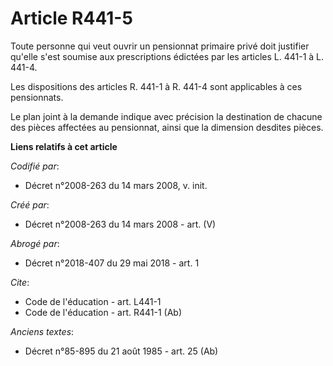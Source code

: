 # Article R441-5

Toute personne qui veut ouvrir un pensionnat primaire privé doit justifier qu'elle s'est soumise aux prescriptions édictées
par les articles L. 441-1 à L. 441-4. 

Les dispositions des articles R. 441-1 à R. 441-4 sont applicables à ces pensionnats. 

Le plan joint à la demande indique avec précision la destination de chacune des pièces affectées au pensionnat, ainsi que la
dimension desdites pièces.

**Liens relatifs à cet article**

_Codifié par_:

  - Décret n°2008-263 du 14 mars 2008, v. init.

_Créé par_:

  - Décret n°2008-263 du 14 mars 2008 - art. (V)

_Abrogé par_:

  - Décret n°2018-407 du 29 mai 2018 - art. 1

_Cite_:

  - Code de l'éducation - art. L441-1
  - Code de l'éducation - art. R441-1 (Ab)

_Anciens textes_:

  - Décret n°85-895 du 21 août 1985 - art. 25 (Ab)
